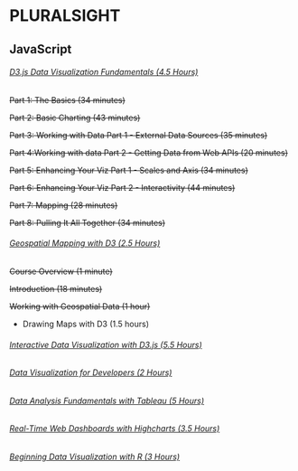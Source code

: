 # **PLURALSIGHT**

## **JavaScript**

###### [D3.js Data Visualization Fundamentals (4.5 Hours)](https://app.pluralsight.com/library/courses/d3js-data-visualization-fundamentals/table-of-contents)

~~Part 1: The Basics (34 minutes)~~

~~Part 2: Basic Charting (43 minutes)~~

~~Part 3: Working with Data Part 1 - External Data Sources (35 minutes)~~

~~Part 4:Working with data Part 2 - Getting Data from Web APIs (20 minutes)~~

~~Part 5: Enhancing Your Viz Part 1 - Scales and Axis (34 minutes)~~

~~Part 6: Enhancing Your Viz Part 2 - Interactivity (44 minutes)~~

~~Part 7: Mapping (28 minutes)~~

~~Part 8: Pulling It All Together (34 minutes)~~

###### [Geospatial Mapping with D3 (2.5 Hours)](https://app.pluralsight.com/library/courses/geospatial-mapping-d3/table-of-contents)

~~Course Overview (1 minute)~~

~~Introduction (18 minutes)~~

~~Working with Geospatial Data (1 hour)~~

- Drawing Maps with D3 (1.5 hours)

###### [Interactive Data Visualization with D3.js (5.5 Hours)](https://app.pluralsight.com/library/courses/interactive-data-visualization-d3js/table-of-contents)

###### [Data Visualization for Developers (2 Hours)](https://app.pluralsight.com/library/courses/data-visualization-developers/table-of-contents)

###### [Data Analysis Fundamentals with Tableau (5 Hours)](https://app.pluralsight.com/library/courses/data-analysis-fundamentals-tableau/table-of-contents)

###### [Real-Time Web Dashboards with Highcharts (3.5 Hours)](https://app.pluralsight.com/library/courses/real-time-web-dashboards-highcharts/table-of-contents)

###### [Beginning Data Visualization with R (3 Hours)](https://app.pluralsight.com/library/courses/r-data-visualization-beginner/table-of-contents)